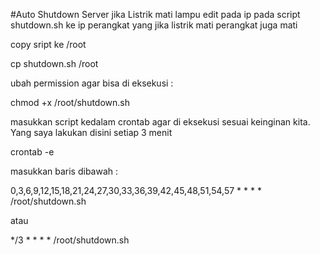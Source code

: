 #Auto Shutdown Server jika Listrik mati lampu
edit pada ip pada script shutdown.sh ke ip perangkat yang jika listrik mati perangkat juga mati

copy sript ke /root

cp shutdown.sh /root

ubah permission agar bisa di eksekusi :

chmod +x /root/shutdown.sh

masukkan script kedalam crontab agar di eksekusi sesuai keinginan kita. Yang saya lakukan disini setiap 3 menit

crontab -e

masukkan baris dibawah :

0,3,6,9,12,15,18,21,24,27,30,33,36,39,42,45,48,51,54,57 * * * * /root/shutdown.sh

atau 

*/3 * * * * /root/shutdown.sh
